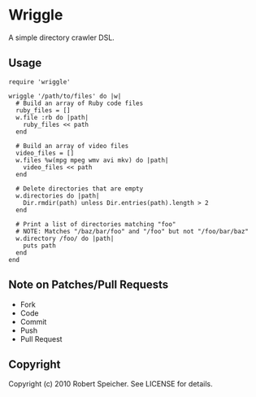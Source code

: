 # Wriggle

A simple directory crawler DSL.

## Usage

    require 'wriggle'

    wriggle '/path/to/files' do |w|
      # Build an array of Ruby code files
      ruby_files = []
      w.file :rb do |path|
        ruby_files << path
      end

      # Build an array of video files
      video_files = []
      w.files %w(mpg mpeg wmv avi mkv) do |path|
        video_files << path
      end

      # Delete directories that are empty
      w.directories do |path|
        Dir.rmdir(path) unless Dir.entries(path).length > 2
      end

      # Print a list of directories matching "foo"
      # NOTE: Matches "/baz/bar/foo" and "/foo" but not "/foo/bar/baz"
      w.directory /foo/ do |path|
        puts path
      end
    end

## Note on Patches/Pull Requests

* Fork
* Code
* Commit
* Push
* Pull Request

## Copyright

Copyright (c) 2010 Robert Speicher. See LICENSE for details.
